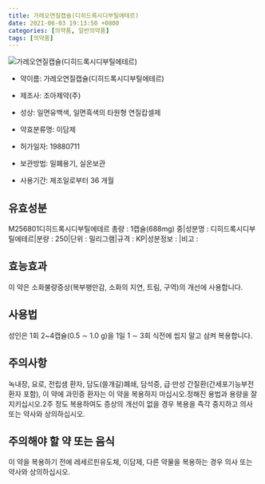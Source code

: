 ```yaml
---
title: 가레오연질캡슐(디히드록시디부틸에테르)
date: 2021-06-03 19:13:50 +0800
categories: [의약품, 일반의약품]
tags: [의약품]
---
```

![가레오연질캡슐(디히드록시디부틸에테르)](https://nedrug.mfds.go.kr/pbp/cmn/itemImageDownload/147427593004100048)

- 약이름: 가레오연질캡슐(디히드록시디부틸에테르)
- 제조사: 조아제약(주)
- 성상: 일면유백색, 일면흑색의 타원형 연질캅셀제


- 약효분류명: 이담제
- 허가일자: 19880711
- 보관방법: 밀폐용기, 실온보관

- 사용기간: 제조일로부터 36 개월
## 유효성분
M256801디히드록시디부틸에테르
총량 : 1캡슐(688mg) 중|성분명 : 디히드록시디부틸에테르|분량 : 250|단위 : 밀리그램|규격 : KP|성분정보 : |비고 :
## 효능효과
이 약은 소화불량증상(복부팽만감, 소화의 지연, 트림, 구역)의 개선에 사용합니다.
## 사용법
성인은 1회 2~4캡슐(0.5 ∼ 1.0 g)을 1일 1 ∼ 3회 식전에 씹지 말고 삼켜 복용합니다.
## 주의사항
녹내장, 요로, 전립샘 환자, 담도(쓸개길)폐쇄, 담석증, 급·만성 간질환(간세포기능부전환자 포함), 이 약에 과민증 환자는 이 약을 복용하지 마십시오.정해진 용법과 용량을 잘 지키십시오.2주 정도 복용하여도 증상의 개선이 없을 경우 복용을 즉각 중지하고 의사 또는 약사와 상의하십시오.
## 주의해야 할 약 또는 음식
이 약을 복용하기 전에 레세르핀유도체, 이담제, 다른 약물을 복용하는 경우 의사 또는 약사와 상의하십시오.
